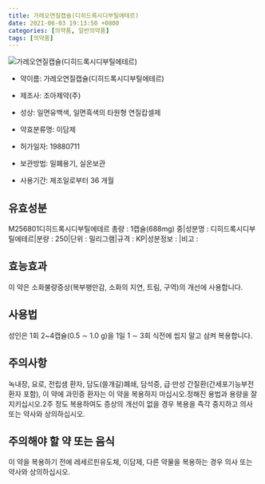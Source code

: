 ```yaml
---
title: 가레오연질캡슐(디히드록시디부틸에테르)
date: 2021-06-03 19:13:50 +0800
categories: [의약품, 일반의약품]
tags: [의약품]
---
```

![가레오연질캡슐(디히드록시디부틸에테르)](https://nedrug.mfds.go.kr/pbp/cmn/itemImageDownload/147427593004100048)

- 약이름: 가레오연질캡슐(디히드록시디부틸에테르)
- 제조사: 조아제약(주)
- 성상: 일면유백색, 일면흑색의 타원형 연질캅셀제


- 약효분류명: 이담제
- 허가일자: 19880711
- 보관방법: 밀폐용기, 실온보관

- 사용기간: 제조일로부터 36 개월
## 유효성분
M256801디히드록시디부틸에테르
총량 : 1캡슐(688mg) 중|성분명 : 디히드록시디부틸에테르|분량 : 250|단위 : 밀리그램|규격 : KP|성분정보 : |비고 :
## 효능효과
이 약은 소화불량증상(복부팽만감, 소화의 지연, 트림, 구역)의 개선에 사용합니다.
## 사용법
성인은 1회 2~4캡슐(0.5 ∼ 1.0 g)을 1일 1 ∼ 3회 식전에 씹지 말고 삼켜 복용합니다.
## 주의사항
녹내장, 요로, 전립샘 환자, 담도(쓸개길)폐쇄, 담석증, 급·만성 간질환(간세포기능부전환자 포함), 이 약에 과민증 환자는 이 약을 복용하지 마십시오.정해진 용법과 용량을 잘 지키십시오.2주 정도 복용하여도 증상의 개선이 없을 경우 복용을 즉각 중지하고 의사 또는 약사와 상의하십시오.
## 주의해야 할 약 또는 음식
이 약을 복용하기 전에 레세르핀유도체, 이담제, 다른 약물을 복용하는 경우 의사 또는 약사와 상의하십시오.
